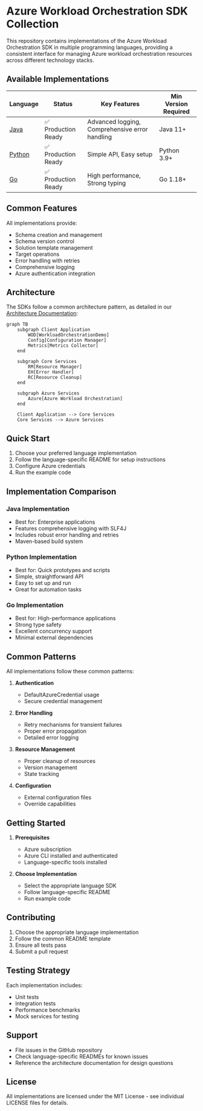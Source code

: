 # Azure Workload Orchestration SDK Collection

This repository contains implementations of the Azure Workload Orchestration SDK in multiple programming languages, providing a consistent interface for managing Azure workload orchestration resources across different technology stacks.

## Available Implementations

| Language | Status | Key Features | Min Version Required |
|----------|---------|--------------|---------------------|
| [Java](./java/README.md) | ✅ Production Ready | Advanced logging, Comprehensive error handling | Java 11+ |
| [Python](./python/README.md) | ✅ Production Ready | Simple API, Easy setup | Python 3.9+ |
| [Go](./golang/README.md) | ✅ Production Ready | High performance, Strong typing | Go 1.18+ |

## Common Features

All implementations provide:
- Schema creation and management
- Schema version control
- Solution template management
- Target operations
- Error handling with retries
- Comprehensive logging
- Azure authentication integration

## Architecture

The SDKs follow a common architecture pattern, as detailed in our [Architecture Documentation](./architecture.md):

```mermaid
graph TB
    subgraph Client Application
        WOD[WorkloadOrchestrationDemo]
        Config[Configuration Manager]
        Metrics[Metrics Collector]
    end

    subgraph Core Services
        RM[Resource Manager]
        EH[Error Handler]
        RC[Resource Cleanup]
    end

    subgraph Azure Services
        Azure[Azure Workload Orchestration]
    end

    Client Application --> Core Services
    Core Services --> Azure Services
```

## Quick Start

1. Choose your preferred language implementation
2. Follow the language-specific README for setup instructions
3. Configure Azure credentials
4. Run the example code

## Implementation Comparison

### Java Implementation
- Best for: Enterprise applications
- Features comprehensive logging with SLF4J
- Includes robust error handling and retries
- Maven-based build system

### Python Implementation
- Best for: Quick prototypes and scripts
- Simple, straightforward API
- Easy to set up and run
- Great for automation tasks

### Go Implementation
- Best for: High-performance applications
- Strong type safety
- Excellent concurrency support
- Minimal external dependencies

## Common Patterns

All implementations follow these common patterns:

1. **Authentication**
   - DefaultAzureCredential usage
   - Secure credential management

2. **Error Handling**
   - Retry mechanisms for transient failures
   - Proper error propagation
   - Detailed error logging

3. **Resource Management**
   - Proper cleanup of resources
   - Version management
   - State tracking

4. **Configuration**
   - External configuration files
   - Override capabilities

## Getting Started

1. **Prerequisites**
   - Azure subscription
   - Azure CLI installed and authenticated
   - Language-specific tools installed

2. **Choose Implementation**
   - Select the appropriate language SDK
   - Follow language-specific README
   - Run example code

## Contributing

1. Choose the appropriate language implementation
2. Follow the common README template
3. Ensure all tests pass
4. Submit a pull request

## Testing Strategy

Each implementation includes:
- Unit tests
- Integration tests
- Performance benchmarks
- Mock services for testing

## Support

- File issues in the GitHub repository
- Check language-specific READMEs for known issues
- Reference the architecture documentation for design questions

## License

All implementations are licensed under the MIT License - see individual LICENSE files for details.